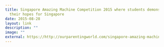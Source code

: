 ```yaml
---
title: Singapore Amazing Machine Competition 2015 where students demonstrate
  their hopes for Singapore
date: 2015-08-28
layout: link
description: ""
image: ""
external: https://http://ourparentingworld.com/singapore-amazing-machine-competition-2015-where-students-demonstrate-their-hopes-for-singapore-in-the-next-50-years-through-their-inventions/
---
```

